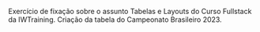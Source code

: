 Exercício de fixação sobre o assunto Tabelas e Layouts do Curso Fullstack da IWTraining. Criação da tabela do Campeonato Brasileiro 2023.
